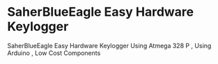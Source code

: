 # SaherBlueEagle Easy Hardware Keylogger
SaherBlueEagle Easy Hardware Keylogger Using Atmega 328 P , Using Arduino , Low Cost Components
